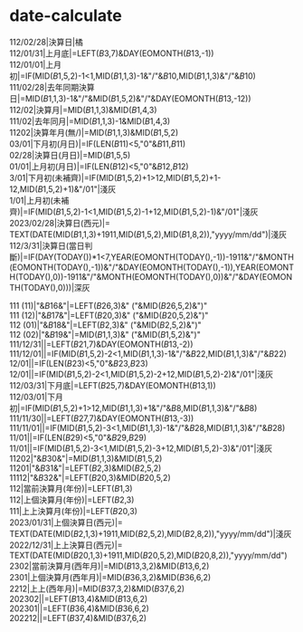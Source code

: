 # date-calculate

112/02/28|決算日|橘  
112/01/31|上月底|=LEFT($B$3,7)&DAY(EOMONTH($B$13,-1))  
112/01/01|上月初|=IF(MID($B$1,5,2)-1<1,MID($B$1,1,3)-1&"/"&$B$10,MID($B$1,1,3)&"/"&$B$10)  
111/02/28|去年同期決算日|=MID($B$1,1,3)-1&"/"&MID($B$1,5,2)&"/"&DAY(EOMONTH($B$13,-12))  
112/02|決算月|=MID($B$1,1,3)&MID($B$1,4,3)  
111/02|去年同月|=MID($B$1,1,3)-1&MID($B$1,4,3)  
11202|決算年月(無/)|=MID($B$1,1,3)&MID($B$1,5,2)  
03/01|下月初(月日)|=IF(LEN($B$11)<5,"0"&$B$11,$B$11)  
02/28|決算日(月日)|=MID($B$1,5,5)  
01/01|上月初(月日)|=IF(LEN($B$12)<5,"0"&$B$12,$B$12)  
3/01|下月初(未補齊)|=IF(MID($B$1,5,2)+1>12,MID($B$1,5,2)+1-12,MID($B$1,5,2)+1)&"/01"|淺灰  
1/01|上月初(未補齊)|=IF(MID($B$1,5,2)-1<1,MID($B$1,5,2)-1+12,MID($B$1,5,2)-1)&"/01"|淺灰  
2023/02/28|決算日(西元)|= TEXT(DATE(MID($B$1,1,3)+1911,MID($B$1,5,2),MID($B$1,8,2)),"yyyy/mm/dd")|淺灰  
112/3/31|決算日(當日判斷)|=IF(DAY(TODAY())*1<7,YEAR(EOMONTH(TODAY(),-1))-1911&"/"&MONTH(EOMONTH(TODAY(),-1))&"/"&DAY(EOMONTH(TODAY(),-1)),YEAR(EOMONTH(TODAY(),0))-1911&"/"&MONTH(EOMONTH(TODAY(),0))&"/"&DAY(EOMONTH(TODAY(),0)))|深灰  
  
111 (11)|"&$B$16&"|=LEFT($B$26,3)&" ("&MID($B$26,5,2)&")"  
111 (12)|"&$B$17&"|=LEFT($B$20,3)&" ("&MID($B$20,5,2)&")"  
112 (01)|"&$B$18&"|=LEFT($B$2,3)&" ("&MID($B$2,5,2)&")"  
112 (02)|"&$B$19&"|=MID($B$1,1,3)&" ("&MID($B$1,5,2)&")"  
111/12/31||=LEFT($B$21,7)&DAY(EOMONTH($B$13,-2))  
111/12/01||=IF(MID($B$1,5,2)-2<1,MID($B$1,1,3)-1&"/"&$B$22,MID($B$1,1,3)&"/"&$B$22)  
12/01||=IF(LEN($B$23)<5,"0"&$B$23,$B$23)  
12/01||=IF(MID($B$1,5,2)-2<1,MID($B$1,5,2)-2+12,MID($B$1,5,2)-2)&"/01"|淺灰  
112/03/31|下月底|=LEFT($B$25,7)&DAY(EOMONTH($B$13,1))  
112/03/01|下月初|=IF(MID($B$1,5,2)+1>12,MID($B$1,1,3)+1&"/"&$B$8,MID($B$1,1,3)&"/"&$B$8)  
111/11/30||=LEFT($B$27,7)&DAY(EOMONTH($B$13,-3))  
111/11/01||=IF(MID($B$1,5,2)-3<1,MID($B$1,1,3)-1&"/"&$B$28,MID($B$1,1,3)&"/"&$B$28)  
11/01||=IF(LEN($B$29)<5,"0"&$B$29,$B$29)  
11/01||=IF(MID($B$1,5,2)-3<1,MID($B$1,5,2)-3+12,MID($B$1,5,2)-3)&"/01"|淺灰  
11202|"&$B$30&"|=MID($B$1,1,3)&MID($B$1,5,2)  
11201|"&$B$31&"|=LEFT($B$2,3)&MID($B$2,5,2)  
11112|"&$B$32&"|=LEFT($B$20,3)&MID($B$20,5,2)  
112|當前決算月(年份)|=LEFT($B$1,3)  
112|上個決算月(年份)|=LEFT($B$2,3)  
111|上上決算月(年份)|=LEFT($B$20,3)  
2023/01/31|上個決算日(西元)|= TEXT(DATE(MID($B$2,1,3)+1911,MID($B$2,5,2),MID($B$2,8,2)),"yyyy/mm/dd")|淺灰  
2022/12/31|上上決算日(西元)|= TEXT(DATE(MID($B$20,1,3)+1911,MID($B$20,5,2),MID($B$20,8,2)),"yyyy/mm/dd")  
2302|當前決算月(西年月)|=MID($B$13,3,2)&MID($B$13,6,2)  
2301|上個決算月(西年月)|=MID($B$36,3,2)&MID($B$36,6,2)  
2212|上上(西年月)|=MID($B$37,3,2)&MID($B$37,6,2)  
202302||=LEFT($B$13,4)&MID($B$13,6,2)  
202301||=LEFT($B$36,4)&MID($B$36,6,2)  
202212||=LEFT($B$37,4)&MID($B$37,6,2)  
   
